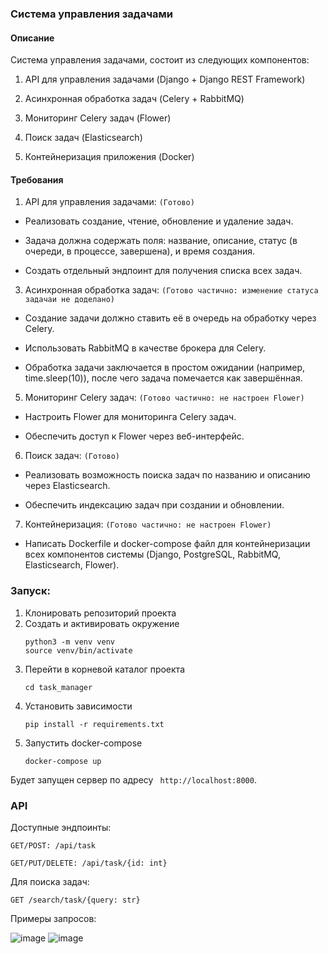 
### Система управления задачами

#### Описание

Система управления задачами, состоит из следующих компонентов:

1.  API для управления задачами (Django + Django REST Framework)
    
2.  Асинхронная обработка задач (Celery + RabbitMQ)
    
3.  Мониторинг Celery задач (Flower)
    
4.  Поиск задач (Elasticsearch)
    
5.  Контейнеризация приложения (Docker)
    
#### Требования

1.  API для управления задачами: `(Готово)`
    

-   Реализовать создание, чтение, обновление и удаление задач.
    
-   Задача должна содержать поля: название, описание, статус (в очереди, в процессе, завершена), и время создания.
    
-   Создать отдельный эндпоинт для получения списка всех задач.
    

3.  Асинхронная обработка задач: `(Готово частично: изменение статуса задачаи не доделано)`
    

-   Создание задачи должно ставить её в очередь на обработку через Celery.
    
-   Использовать RabbitMQ в качестве брокера для Celery.
    
-   Обработка задачи заключается в простом ожидании (например, time.sleep(10)), после чего задача помечается как завершённая.
    

5.  Мониторинг Celery задач: `(Готово частично: не настроен Flower)`
    

-   Настроить Flower для мониторинга Celery задач.
    
-   Обеспечить доступ к Flower через веб-интерфейс.
    

6.  Поиск задач: `(Готово)`
    

-   Реализовать возможность поиска задач по названию и описанию через Elasticsearch.
    
-   Обеспечить индексацию задач при создании и обновлении.
    

7.  Контейнеризация: `(Готово частично: не настроен Flower)`
    

-   Написать Dockerfile и docker-compose файл для контейнеризации всех компонентов системы (Django, PostgreSQL, RabbitMQ, Elasticsearch, Flower).

### Запуск:

1.  Клонировать репозиторий проекта
2.  Создать и активировать окружение
	```shell
    python3 -m venv venv
	source venv/bin/activate
	```
3. Перейти в корневой каталог проекта
	```shell
    cd task_manager
	```
4. Установить зависимости
	```shell
    pip install -r requirements.txt
	```
4. Запустить docker-compose
	```shell
    docker-compose up
	```
Будет запущен сервер по адресу ` http://localhost:8000`.

### API
Доступные эндпоинты:

`GET/POST:
/api/task`

`GET/PUT/DELETE:
/api/task/{id: int}`

Для поиска задач:

`GET
/search/task/{query: str}`

Примеры запросов:

![image](https://github.com/user-attachments/assets/5085a105-07be-4bf5-b905-1d4886cc6dcb) 
![image](https://github.com/user-attachments/assets/82ff6174-5706-4b21-8350-6c82b43381f2)




